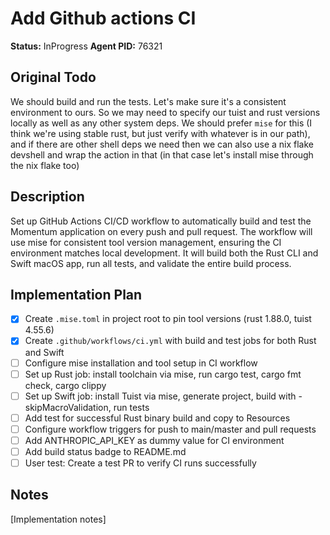 # Add Github actions CI
**Status:** InProgress
**Agent PID:** 76321

## Original Todo
We should build and run the tests. Let's make sure it's a consistent environment to ours. So we may need to specify our tuist and rust versions locally as well as any other system deps. We should prefer `mise` for this (I think we're using stable rust, but just verify with whatever is in our path), and if there are other shell deps we need then we can also use a nix flake devshell and wrap the action in that (in that case let's install mise through the nix flake too)

## Description
Set up GitHub Actions CI/CD workflow to automatically build and test the Momentum application on every push and pull request. The workflow will use mise for consistent tool version management, ensuring the CI environment matches local development. It will build both the Rust CLI and Swift macOS app, run all tests, and validate the entire build process.

## Implementation Plan
- [x] Create `.mise.toml` in project root to pin tool versions (rust 1.88.0, tuist 4.55.6)
- [x] Create `.github/workflows/ci.yml` with build and test jobs for both Rust and Swift
- [ ] Configure mise installation and tool setup in CI workflow
- [ ] Set up Rust job: install toolchain via mise, run cargo test, cargo fmt check, cargo clippy
- [ ] Set up Swift job: install Tuist via mise, generate project, build with -skipMacroValidation, run tests
- [ ] Add test for successful Rust binary build and copy to Resources
- [ ] Configure workflow triggers for push to main/master and pull requests
- [ ] Add ANTHROPIC_API_KEY as dummy value for CI environment
- [ ] Add build status badge to README.md
- [ ] User test: Create a test PR to verify CI runs successfully

## Notes
[Implementation notes]